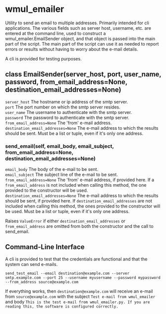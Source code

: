 # wmul_emailer

Utility to send an email to multiple addresses. Primarily intended for cli applications. The various fields such as server host, username, etc. are entered at the command line, used to construct a wmul_emailer.EmailSender object, and that object is passed into the main part of the script. The main part of the script can use it as needed to report errors or results without having to worry about the e-mail details.

A cli is provided for testing purposes. 

## class EmailSender(server_host, port, user_name, password, from_email_address=None, destination_email_addresses=None)
`server_host` The hostname or ip address of the smtp server.  
`port` The port number on which the smtp server resides.  
`user_name` The username to authenticate with the smtp server.  
`password` The password to authenticate with the smtp server.  
`from_email_address=None` The 'from' e-mail address.  
`destination_email_addresses=None` The e-mail address to which the results should be sent. Must be a list or tuple, even if it's only one address. 

### send_email(self, email_body, email_subject, from_email_address=None, destination_email_addresses=None)
`email_body` The body of the e-mail to be sent.  
`email_subject` The subject line of the e-mail to be sent.  
`from_email_address=None` The 'from' e-mail address, if provided here. If a `from_email_address` is not included when calling this method, the one provided to the constructor will be used.  
`destination_email_addresses=None` The e-mail address to which the results should be sent, if provided here. If `destination_email_addresses` are not included when calling this method, the ones provided to the constructor will be used. Must be a list or tuple, even if it's only one address.   

Raises `ValueError` if either `destination_email_addresses` or `from_email_address` are omitted from both the constructor and the call to send_email.

## Command-Line Interface
A cli is provided to test that the credentials are functional and that the system can send e-mails.

`send_test_email --email destination@example.com --server smtp.example.com --port 25 --username myusername --password mypassword --from_address source@example.com`

If everything works, then `destination@example.com` will receive an e-mail from `source@example.com` with the subject `Test e-mail from wmul_emailer` and body `This is the test e-mail from wmul_emailer.py. If you are reading this, the software is configured correctly.`
